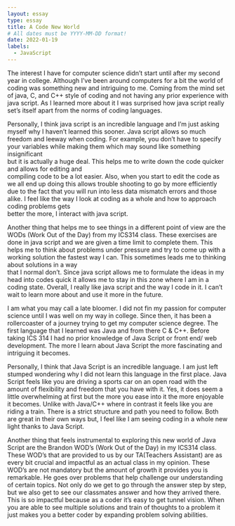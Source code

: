 ```yaml
---
layout: essay
type: essay
title: A Code New World
# All dates must be YYYY-MM-DD format!
date: 2022-01-19
labels:
  - JavaScript 
---
```


  
  The interest I have for computer science didn’t start until after my second year in college.
Although I’ve been around computers for a bit the world of coding was something new and intriguing to 
me. Coming from the mind set of java, C, and C++ style of coding and not having any prior experience 
with java script. As I learned more about it I was surprised how java script really set’s itself apart from
the norms of coding languages. 

  Personally, I think java script is an incredible language and I’m just asking myself why I haven’t
learned this sooner. Java script allows so much freedom and leeway when coding. For example, you
don’t have to specify your variables while making them which may sound like something insignificant  
but it is actually a huge deal. This helps me to write down the code quicker and allows for editing and  
compiling code to be a lot easier. Also, when you start to edit the code as we all end up doing this allows 
trouble shooting to go by more efficiently due to the fact that you will run into less data mismatch errors
and those alike. I feel like the way I look at coding as a whole and how to approach coding problems gets   
better the more, I interact with java script.  
  
  Another thing that helps me to see things in a different point of view are the WODs (Work Out
of the Day) from my ICS314 class. These exercises are done in java script and we are given a time limit to 
complete them. This helps me to think about problems under pressure and try to come up with a  
working solution the fastest way I can. This sometimes leads me to thinking about solutions in a way  
that I normal don’t. Since java script allows me to formulate the ideas in my head into codes quick it 
allows me to stay in this zone where I am in a coding state. Overall, I really like java script and the way I 
code in it. I can’t wait to learn more about and use it more in the future. 

  I am what you may call a late bloomer. I did not fin my passion for computer science until I was well on my way in college. Since then, it has been a rollercoaster of a journey trying to get my computer science degree. The first language that I learned was Java and from there C & C++. Before taking ICS 314 I had no prior knowledge of Java Script or front end/ web development. The more I learn about Java Script the more fascinating and intriguing it becomes. 

  Personally, I think that Java Script is an incredible language. I am just left stumped wondering why I did not learn this language in the first place. Java Script feels like you are driving a sports car on an open road with the amount of flexibility and freedom that you have with it. Yes, it does seem a little overwhelming at first but the more you ease into it the more enjoyable it becomes. Unlike with Java/C++ where in contrast it feels like you are riding a train. There is a strict structure and path you need to follow. Both are great in their own ways but, I feel like I am seeing coding in a whole new light thanks to Java Script. 
  
  Another thing that feels instrumental to exploring this new world of Java Script are the Brandon WOD’s (Work Out of the Day) in my ICS314 class. These WOD’s that are provided to us by our TA(Teachers Assistant) are as every bit crucial and impactful as an actual class in my opinion. These WOD’s are not mandatory but the amount of growth it provides you is remarkable. He goes over problems that help challenge our understanding of certain topics. Not only do we get to go through the answer step by step, but we also get to see our classmates answer and how they arrived there. This is so impactful because as a coder it’s easy to get tunnel vision. When you are able to see multiple solutions and train of thoughts to a problem it just makes you a better coder by expanding problem solving abilities.  
